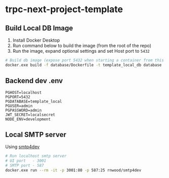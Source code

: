 # trpc-next-project-template

## Build Local DB Image

1. Install Docker Desktop
2. Run command below to build the image (from the root of the repo)
3. Run the image, expand optional settings and set Host port to `5432`

```sh
# Build db image (expose port 5432 when starting a container from this image via docker desktop)
docker.exe build -f database/Dockerfile -t template_local_db database
```

## Backend dev .env

```shell
PGHOST=localhost
PGPORT=5432
PGDATABASE=template_local
PGUSER=admin
PGPASSWORD=admin
JWT_SECRET=localsecret
NODE_ENV=development
```

## Local SMTP server

Using [smtp4dev](https://github.com/rnwood/smtp4dev)

```sh
# Run localhost smtp server
# UI port   - 3001
# SMTP port - 587
docker.exe run --rm -it -p 3001:80 -p 587:25 rnwood/smtp4dev
```
